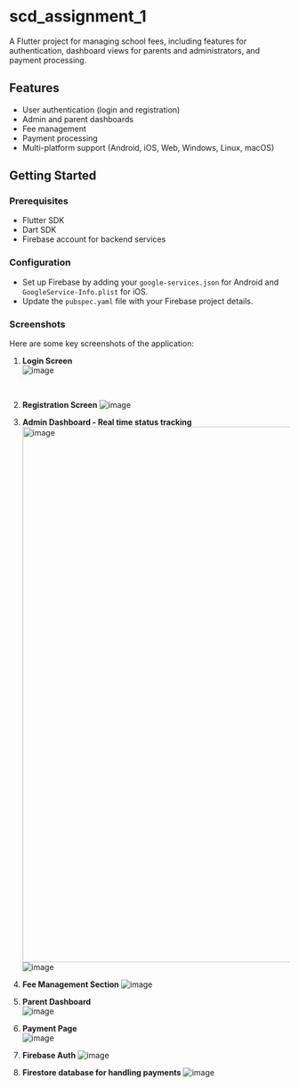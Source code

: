 # scd_assignment_1

A Flutter project for managing school fees, including features for authentication, dashboard views for parents and administrators, and payment processing.

## Features
- User authentication (login and registration)
- Admin and parent dashboards
- Fee management
- Payment processing
- Multi-platform support (Android, iOS, Web, Windows, Linux, macOS)

## Getting Started

### Prerequisites
- Flutter SDK
- Dart SDK
- Firebase account for backend services

### Configuration
- Set up Firebase by adding your `google-services.json` for Android and `GoogleService-Info.plist` for iOS.
- Update the `pubspec.yaml` file with your Firebase project details.

### Screenshots
Here are some key screenshots of the application:

1. **Login Screen**
   <br>
   ![image](https://github.com/user-attachments/assets/5dc97ae7-5f9e-4ee3-90df-e65194d4c0a5)

   <br>
2. **Registration Screen**
   ![image](https://github.com/user-attachments/assets/bb0d325d-5318-4f4a-b2b8-40fa6e75209c)


3. **Admin Dashboard - Real time status tracking**  
   <img width="960" alt="image" src="https://github.com/user-attachments/assets/166dbf8d-297c-454e-b188-f43305d8f165" />
   ![image](https://github.com/user-attachments/assets/1d883aa2-01e9-47c3-8ccb-8bd15e371bdb)
4. **Fee Management Section**
   ![image](https://github.com/user-attachments/assets/7116bbdd-ac6f-4dda-8acd-a87d2c59d865)

6. **Parent Dashboard**  
   ![image](https://github.com/user-attachments/assets/d052df9b-31f2-4a81-a5dd-edf08af6785b)

7. **Payment Page**  
  ![image](https://github.com/user-attachments/assets/081efe80-ae39-429c-b6ff-c730ab6e4036)
8. **Firebase Auth**
   ![image](https://github.com/user-attachments/assets/dd179a90-7e0c-4afd-b436-8f644e05c073)
9. **Firestore database for handling payments**
    ![image](https://github.com/user-attachments/assets/e7e61d5b-e7ac-4721-8be1-a87510fcc6fe)



